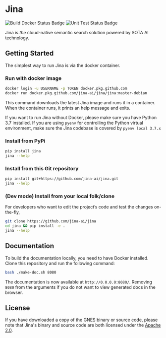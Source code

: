 # Jina

![Build Docker Status Badge](https://github.com/jina-ai/jina/workflows/Build%20Docker/badge.svg)
![Unit Test Status Badge](https://github.com/jina-ai/jina/workflows/Unit%20Test/badge.svg)

Jina is *the* cloud-native semantic search solution powered by SOTA AI technology.


## Getting Started

The simplest way to run Jina is via the docker container. 

### Run with docker image

```bash
docker login -u USERNAME -p TOKEN docker.pkg.github.com
docker run docker.pkg.github.com/jina-ai/jina/jina:master-debian
```

This command downloads the latest Jina image and runs it in a container. When the container runs, it prints an help message and exits.


If you want to run Jina without Docker, please make sure you have Python 3.7 installed. 
If you are using `pyenv` for controlling the Python virtual environment, make sure the Jina codebase is covered by `pyenv local 3.7.x`

### Install from PyPi
 
```bash
pip install jina
jina --help
```

### Install from this Git repository

```bash
pip install git+https://github.com/jina-ai/jina.git
jina --help
```

### (Dev mode) Install from your local folk/clone 

For developers who want to edit the project’s code and test the changes on-the-fly, 

```bash
git clone https://github.com/jina-ai/jina
cd jina && pip install -e .
jina --help
``` 
  
  
## Documentation 

To build the documentation locally, you need to have Docker installed. Clone this repository and run the following command: 
```bash
bash ./make-doc.sh 8080
```

The documentation is now available at `http://0.0.0.0:8080/`.  Removing `8080` from the arguments if you do not want to view generated docs in the browser. 

## License

If you have downloaded a copy of the GNES binary or source code, please note that Jina's binary and source code are both licensed under the [Apache 2.0](LICENSE).
